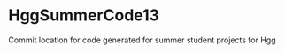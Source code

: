 HggSummerCode13
===============
Commit location for code generated for summer student projects for Hgg
